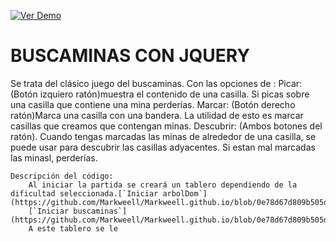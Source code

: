 [![Ver Demo](https://github.com/Markweell/Markweell.github.io/tree/master/1.Cliente/Tema7/BuscaminasConJQuery#buscaminas-con-jquery)](https://markweell.github.io/1.Cliente/Tema7/BuscaminasConJQuery/buscaminas.html)

# BUSCAMINAS CON JQUERY

Se trata del clásico juego del buscaminas. Con las opciones de : 
	Picar: (Botón izquiero ratón)muestra el contenido de una casilla. Si picas sobre una casilla que contiene una mina perderías. 
	Marcar: (Botón derecho ratón)Marca una casilla con una bandera. La utilidad de esto es marcar casillas que creamos que contengan minas. 
	Descubrir: (Ambos botones del ratón). Cuando tengas marcadas las minas de alrededor de una casilla, se puede usar para descubrir las casillas adyacentes. Si estan mal marcadas las minasl, perderías.

	Descripción del código: 
		Al iniciar la partida se creará un tablero dependiendo de la dificultad seleccionada.[`Iniciar arbolDom`](https://github.com/Markweell/Markweell.github.io/blob/0e78d67d809b505dfc6084db1423b1200a26072d/1.Cliente/Tema7/BuscaminasConJQuery/js/main.js#L67)
		[`Iniciar buscaminas`](https://github.com/Markweell/Markweell.github.io/blob/0e78d67d809b505dfc6084db1423b1200a26072d/1.Cliente/Tema7/BuscaminasConJQuery/js/buscaminas.js#L58)
		A este tablero se le 
